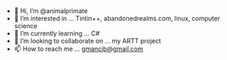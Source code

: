 - 👋 Hi, I’m @animalprimate
- 👀 I’m interested in ... Tintin++, abandonedrealms.com, linux, computer science
- 🌱 I’m currently learning ... C#
- 💞️ I’m looking to collaborate on ... my ARTT project
- 📫 How to reach me ... gmancjb@gmail.com

<!---
animalprimate/animalprimate is a ✨ special ✨ repository because its `README.md` (this file) appears on your GitHub profile.
You can click the Preview link to take a look at your changes.
--->
